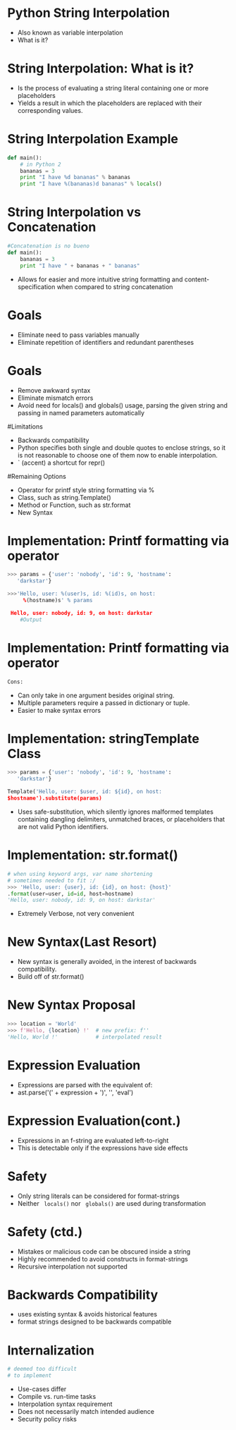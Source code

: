 # Python String Interpolation

* Also known as variable interpolation
* What is it?

# String Interpolation: What is it?

* Is the process of evaluating a string literal containing one or more placeholders
* Yields a result in which the placeholders are replaced with their corresponding values.

# String Interpolation Example

```python
def main():
	# in Python 2
	bananas = 3
	print "I have %d bananas" % bananas
	print "I have %(bananas)d bananas" % locals()
```	

# String Interpolation vs Concatenation
```python
#Concatenation is no bueno
def main():
	bananas = 3
	print "I have " + bananas + " bananas"
```

* Allows for easier and more intuitive string formatting and content-specification when compared to string concatenation

# Goals

* Eliminate need to pass variables manually
* Eliminate repetition of identifiers and redundant parentheses

# Goals

* Remove awkward syntax
* Eliminate mismatch errors
* Avoid need for locals() and globals() usage, parsing the given string and passing in named parameters automatically

#Limitations

* Backwards compatibility
* Python specifies both single and double quotes to enclose strings, 
so it is not reasonable to choose one of them now to enable interpolation.
* `  (accent) a shortcut for repr()

#Remaining Options

* Operator for printf style string formatting via %
* Class, such as string.Template()
* Method or Function, such as str.format
* New Syntax

# Implementation: Printf formatting via operator

```python
>>> params = {'user': 'nobody', 'id': 9, 'hostname': 
   'darkstar'}

>>>'Hello, user: %(user)s, id: %(id)s, on host:
     %(hostname)s' % params

 Hello, user: nobody, id: 9, on host: darkstar 
 	#Output
````
# Implementation: Printf formatting via operator

```python
Cons:
```
* Can only take in one argument besides original string.
* Multiple parameters require a passed in dictionary or tuple.
* Easier to make syntax errors


# Implementation: stringTemplate Class

```python
>>> params = {'user': 'nobody', 'id': 9, 'hostname': 
   'darkstar'}

Template('Hello, user: $user, id: ${id}, on host: 
$hostname').substitute(params)
```
* Uses safe-substitution, which silently ignores malformed templates containing dangling delimiters, unmatched braces, or placeholders that are not valid Python identifiers.

# Implementation: str.format()
```python
# when using keyword args, var name shortening 
# sometimes needed to fit :/
>>> 'Hello, user: {user}, id: {id}, on host: {host}'
.format(user=user, id=id, host=hostname)
'Hello, user: nobody, id: 9, on host: darkstar'
```
* Extremely Verbose, not very convenient

# New Syntax(Last Resort)

* New syntax is generally avoided, in the interest of backwards compatibility.
* Build off of str.format()

# New Syntax Proposal
```python
>>> location = 'World'
>>> f'Hello, {location} !'  # new prefix: f''
'Hello, World !'            # interpolated result
```
# Expression Evaluation

* Expressions are parsed with the equivalent of:
* ast.parse('(' + expression + ')', '<fstring>', 'eval')

# Expression Evaluation(cont.)

* Expressions in an f-string are evaluated left-to-right 
* This is detectable only if the expressions have side effects

# Safety

* Only string literals can be considered for format-strings
* Neither ``` locals()``` nor ``` globals()``` are used during transformation

# Safety (ctd.)

* Mistakes or malicious code can be obscured inside a string
* Highly recommended to avoid constructs in format-strings
* Recursive interpolation not supported

# Backwards Compatibility

* uses existing syntax & avoids historical features
* format strings designed to be backwards compatible


# Internalization

```python
# deemed too difficult 
# to implement
```
* Use-cases differ
* Compile vs. run-time tasks
* Interpolation syntax requirement
* Does not necessarily match intended audience
* Security policy risks


